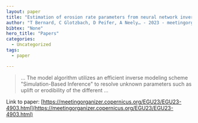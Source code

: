 ```yaml
---
layout: paper
title: "Estimation of erosion rate parameters from neural network inverse modeling of river profile and thermo-geochronology data"
author: "T Bernard, C Glotzbach, D Peifer, A Neely… - 2023 - meetingorganizer.copernicus.org"
bibtex: "None"
hero_title: "Papers"
categories:
  - Uncategorized
tags:
  - paper

---
```

>… The model algorithm utilizes an efficient inverse modeling scheme "Simulation-Based Inference" to resolve unknown parameters such as uplift or erodibility of the different …

Link to paper: [https://meetingorganizer.copernicus.org/EGU23/EGU23-4903.html](https://meetingorganizer.copernicus.org/EGU23/EGU23-4903.html)


